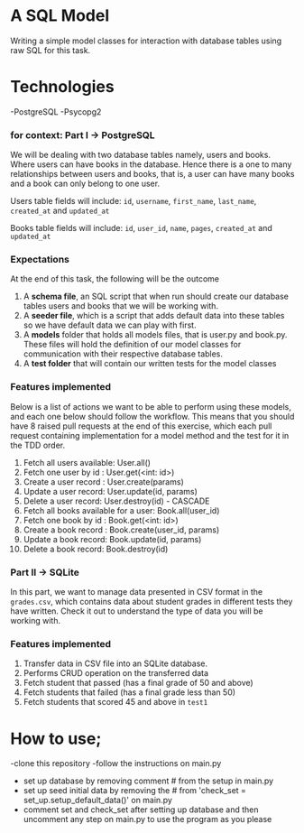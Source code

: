 # A SQL Model

Writing a simple model classes for interaction with database tables using raw SQL for this task.

# Technologies
-PostgreSQL
-Psycopg2


### for context: Part I → PostgreSQL

We will be dealing with two database tables namely, users and books. Where users can have books in the database. Hence there is a one to many relationships between users and books, that is, a user can have many books and a book can only belong to one user.

Users table fields will include: `id`, `username`, `first_name`, `last_name`, `created_at` and `updated_at`

Books table fields will include: `id`, `user_id`, `name`, `pages`, `created_at` and `updated_at`


### Expectations

At the end of this task,  the following will be the outcome

1. A **schema file**, an SQL script that when run should create our database tables users and books that we will be working with.
2. A **seeder file**, which is a script that adds default data into these tables so we have default data we can play with first.
3. A **models** folder that holds all models files, that is user.py and book.py. These files will hold the definition of our model classes for communication with their respective database tables.
4. A **test folder** that will contain our written tests for the model classes



### Features implemented

Below is a list of actions we want to be able to perform using these models, and each one below should follow the workflow. This means that you should have 8 raised pull requests at the end of this exercise, which each pull request containing implementation for a model method and the test for it in the TDD order.

1. Fetch all users available: User.all()
2. Fetch one user by id : User.get(<int: id>)
3. Create a user record : User.create(params)
4. Update a user record: User.update(id, params)
5. Delete a user record: User.destroy(id) - CASCADE
6. Fetch all books available for a user: Book.all(user_id)
7. Fetch one book by id : Book.get(<int: id>) 
8. Create a book record : Book.create(user_id, params)
9. Update a book record: Book.update(id, params)
10. Delete a book record: Book.destroy(id)

### Part II → SQLite

In this part, we want to manage data presented in CSV format in the `grades.csv`, which contains data about student grades in different tests they have written. Check it out to understand the type of data you will be working with.

### Features implemented

1. Transfer data in CSV file into an SQLite database.
2. Performs CRUD operation on the transferred data
3. Fetch student that passed (has a final grade of 50 and above)
4. Fetch students that failed (has a final grade less than 50)
5. Fetch students that scored 45 and above in `test1`

# How to use;
-clone this repository
-follow the instructions on main.py
- set up database by removing comment # from the setup in main.py
- set up seed initial data by removing the # from 'check_set = set_up.setup_default_data()' on main.py
- comment set and check_set after setting up database and then uncomment any step on main.py to use the program as you please

